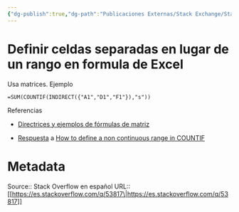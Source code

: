 ```yaml
---
{"dg-publish":true,"dg-path":"Publicaciones Externas/Stack Exchange/Stack Overflow en español/es.stackoverflow.com-53817.md","permalink":"/publicaciones-externas/stack-exchange/stack-overflow-en-espanol/es-stackoverflow-com-53817/","title":"Definir celdas separadas en lugar de un rango en formula de Excel","hide":true,"noteIcon":"\"0\"","created":"2024-04-03T12:49:10.353-06:00","updated":"2024-04-05T16:43:49.499-06:00"}
---
```


# Definir celdas separadas en lugar de un rango en formula de Excel

Usa matrices. Ejemplo

    =SUM(COUNTIF(INDIRECT({"A1","D1","F1"}),"s"))

Referencias

- [Directrices y ejemplos de fórmulas de matriz][1]
- [Respuesta][2] a [How to define a non continuous range in COUNTIF][3]


  [1]: https://support.office.com/es-es/article/Directrices-y-ejemplos-de-f%C3%B3rmulas-de-matriz-3be0c791-3f89-4644-a062-8e6e9ecee523
  [2]: https://stackoverflow.com/a/8422604/1595451
  [3]: https://stackoverflow.com/questions/8421139/how-to-define-a-non-continuous-range-in-countif

# Metadata
Source:: Stack Overflow en español
URL:: [[https://es.stackoverflow.com/q/53817\|https://es.stackoverflow.com/q/53817]]

